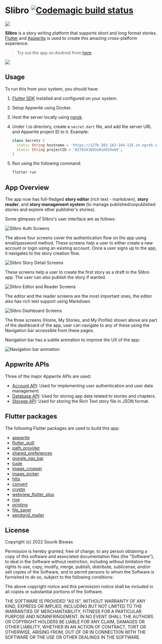 # Slibro [![Codemagic build status](https://api.codemagic.io/apps/6240c24a66f743ede7aca591/android-workflow/status_badge.svg)](https://codemagic.io/apps/6240c24a66f743ede7aca591/android-workflow/latest_build)

![](screenshots/slibro-dev-cover.png)

**Slibro** is a story writing platform that supports short and long format stories. [Flutter](https://flutter.dev/) and [Appwrite](https://appwrite.io/) is used to create this amazing cross-platform experience.

> Try out the app on Android from [here](https://appdistribution.firebase.dev/i/3fc14b5839069d3c).

![](screenshots/slibro-cross-platform-2.png)

## Usage

To run this from your system, you should have:

1. [Flutter SDK](https://docs.flutter.dev/get-started/install) installed and configured on your system.
2. Setup Appwrite using Docker.
3. Host the server locally using [ngrok](https://ngrok.com/).
4. Under `lib` directory, create a `secret.dart` file, and add the server URL and Appwrite project ID to it. Example:

    ```dart
    class Secrets {
      static String hostname = 'https://127b-203-163-244-125.in.ngrok.io/v1';
      static String projectID = '6276341092e81e829ab0';
    }
    ```
5. Run using the following command:

   ```sh
   flutter run
   ```

## App Overview

The app now has full-fledged **story editor** (rich text - markdown), **story reader**, and **story management system** (to manage published/unpublished stories and explore other publisher's stories).

Some glimpses of Slibro's user interface are as follows:

![Slibro Auth Screens](screenshots/slibro-auth-screens.png)

The above four screens cover the authentication flow on the app using email/password method. These screens help a user to either create a new account or login using an existing account. Once a user signs up to the app, it navigates to the story creation flow.
 
![Slibro Story Detail Screens](screenshots/slibro-screens-2.png)

These screens help a user to create the first story as a draft in the Slibro app. The user can also publish the story if wanted.

![Slibro Editor and Reader Screens](screenshots/slibro-screens-3.1.png)

The editor and the reader screens are the most important ones, the editor also has rich text support using Markdown.

![Slibro Dashboard Screens](screenshots/slibro-screens-4.png)

The three screens (Home, My Stories, and My Profile) shown above are part of the dashboard of the app, user can navigate to any of these using the Navigation bar accessible from these pages.

Navigation bar has a subtle animation to improve the UX of the app:

![Navigation bar animation](screenshots/navbar-anim.gif)

## Appwrite APIs

Three of the major Appwrite APIs are used:

* [Account API](https://appwrite.io/docs/client/account?sdk=flutter-default): Used for implementing user authentication and user data management.
* [Database API](https://appwrite.io/docs/client/database?sdk=flutter-default): Used for storing app data related to stories and chapters.
* [Storage API](https://appwrite.io/docs/client/storage?sdk=flutter-default): Used for storing the Rich Text story file in JSON format.

## Flutter packages

The following Flutter packages are used to build this app:

* [appwrite](https://pub.dev/packages/appwrite)
* [flutter_quill](https://pub.dev/packages/flutter_quill)
* [path_provider](https://pub.dev/packages/path_provider)
* [shared_preferences](https://pub.dev/packages/shared_preferences)
* [google_nav_bar](https://pub.dev/packages/google_nav_bar)
* [tuple](https://pub.dev/packages/tuple)
* [image_cropper](https://pub.dev/packages/image_cropper)
* [image_picker](https://pub.dev/packages/image_picker)
* [http](https://pub.dev/packages/http)
* [convert](https://pub.dev/packages/convert)
* [crypto](https://pub.dev/packages/crypto)
* [webview_flutter_plus](https://pub.dev/packages/webview_flutter_plus)
* [rive](https://pub.dev/packages/rive)
* [printing](https://pub.dev/packages/printing)
* [file_saver](https://pub.dev/packages/file_saver)
* [sendgrid_mailer](https://pub.dev/packages/sendgrid_mailer)

## License

Copyright (c) 2022 Souvik Biswas

Permission is hereby granted, free of charge, to any person obtaining a copy
of this software and associated documentation files (the "Software"), to deal
in the Software without restriction, including without limitation the rights
to use, copy, modify, merge, publish, distribute, sublicense, and/or sell
copies of the Software, and to permit persons to whom the Software is
furnished to do so, subject to the following conditions:

The above copyright notice and this permission notice shall be included in all
copies or substantial portions of the Software.

THE SOFTWARE IS PROVIDED "AS IS", WITHOUT WARRANTY OF ANY KIND, EXPRESS OR
IMPLIED, INCLUDING BUT NOT LIMITED TO THE WARRANTIES OF MERCHANTABILITY,
FITNESS FOR A PARTICULAR PURPOSE AND NONINFRINGEMENT. IN NO EVENT SHALL THE
AUTHORS OR COPYRIGHT HOLDERS BE LIABLE FOR ANY CLAIM, DAMAGES OR OTHER
LIABILITY, WHETHER IN AN ACTION OF CONTRACT, TORT OR OTHERWISE, ARISING FROM,
OUT OF OR IN CONNECTION WITH THE SOFTWARE OR THE USE OR OTHER DEALINGS IN THE
SOFTWARE.
